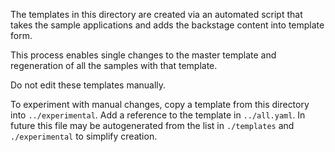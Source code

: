 
The templates in this directory are created via an automated script that takes the sample applications and adds the backstage content into template form.

This process enables single changes to the master template and regeneration of all the samples with that template.

Do not edit these templates manually.  

To experiment with manual changes, copy a template from this directory into `../experimental`.  Add a reference to the template in `../all.yaml`. In future this file may be autogenerated from the list in `./templates` and `./experimental` to simplify creation.

